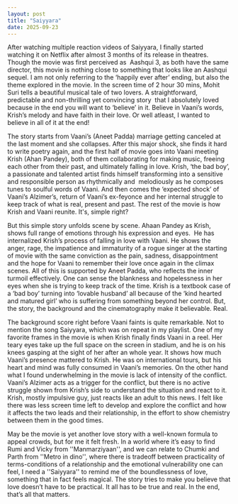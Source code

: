 ```yaml
---
layout: post
title: "Saiyyara"
date: 2025-09-23
---
```

After watching multiple reaction videos of Saiyyara, I finally started watching it on Netflix after almost 3 months of its release in theatres. Though the movie was first perceived as  Aashqui 3, as both have the same director, this movie is nothing close to something that looks like an Aashqui sequel. I am not only referring to the ‘happily ever after’ ending, but also the theme explored in the movie. In the screen time of 2 hour 30 mins, Mohit Suri tells a beautiful musical tale of two lovers. A straightforward, predictable and non-thrilling yet convincing story  that I absolutely loved because in the end you will want to ‘believe’ in it. Believe in Vaani’s words, Krish’s melody and have faith in their love. Or well atleast, I wanted to believe in all of it at the end!

The story starts from Vaani’s (Aneet Padda) marriage getting canceled at the last moment and she collapses. After this major shock, she finds it hard to write poetry again, and the first half of movie goes into Vaani meeting Krish (Ahan Pandey), both of them collaborating for making music, freeing each other from their past, and ultimately falling in love. Krish, ‘the bad boy’, a passionate and talented artist finds himself transforming into a sensitive and responsible person as rhythmically and  melodiously as he composes tunes to soulful words of Vaani. And then comes the ‘expected shock’ of Vaani’s Alzimer’s, return of Vaani’s ex-feyonce and her internal struggle to keep track of what is real, present and past. The rest of the movie is how Krish and Vaani reunite. It's, simple right?

But this simple story unfolds scene by scene. Ahaan Pandey as Krish, shows full range of emotions through his expression and eyes.  He has internalized Krish’s process of falling in love with Vaani. He shows the anger, rage, the impatience and immaturity of a rogue singer at the starting of movie with the same conviction as the pain, sadness, disappointment and the hope for Vaani to remember their love once again in the climax scenes. All of this is supported by Aneet Padda, who reflects the inner turmoil effectively. One can sense the blankness and hopelessness in her eyes when she is trying to keep track of the time. Krish is a textbook case of a ‘bad boy’ turning into ‘lovable husband’ all because of the ‘kind hearted and matured girl’ who is suffering from something beyond her control. But, the story, the background and the cinematography make it believable. Real.





The background score right before Vaani faints is quite remarkable. Not to mention the song Saiyyara, which was on repeat in my playlist. One of my favorite frames in the movie is when Krish finally finds Vaani in a reel. Her teary eyes take up the full space on the screen in stadium, and he is on his knees gasping at the sight of her after an whole year. It shows how much Vaani’s presence mattered to Krish. He was on international tours, but his heart and mind was fully consumed in Vaani’s memories. On the other hand what I found underwhelming in the movie is lack of intensity of the conflict. Vaani’s Alzimer acts as a trigger for the conflict, but there is no active struggle shown from Krish’s side to understand the situation and react to it. Krish, mostly impulsive guy, just reacts like an adult to this news. I felt like there was less screen time left to develop and explore the conflict and how it affects the two leads and their relationship, in the effort to show chemistry between them in the good times.

May be the movie is yet another love story with a well-known formula to appeal crowds, but for me it felt fresh. In a world where it’s easy to find Rumi and Vicky from ''Manmarziyaan'', and we can relate to Chumki and Parth from ''Metro in dino'', where there is tradeoff between practicality of terms-conditions of a relationship and the emotional vulnerability one can feel, I need a  ''Saiyyara''  to remind me of the boundlessness of love, something that in fact feels magical. The story tries to make you believe that love doesn’t have to be practical. It all has to be true and real. In the end, that’s all that matters.  

﻿



